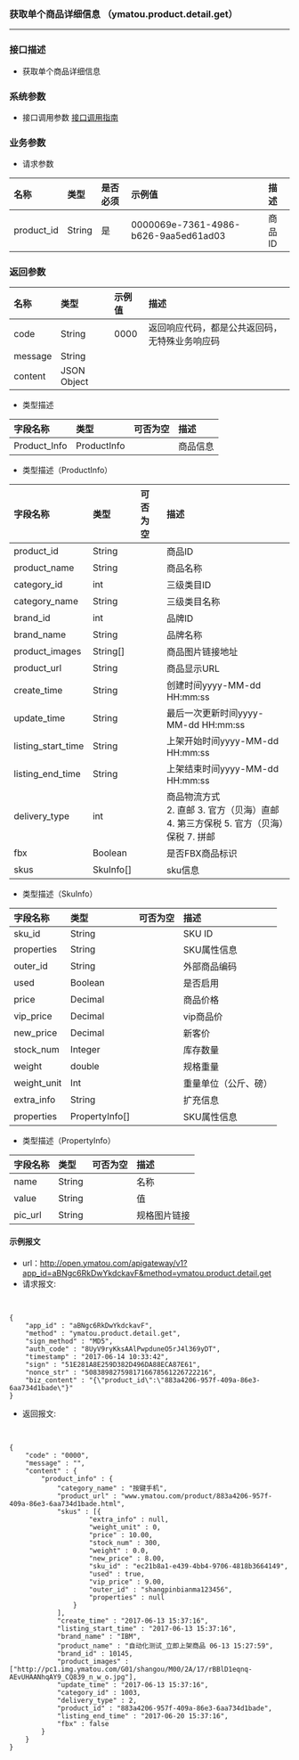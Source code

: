 ### 获取单个商品详细信息 （ymatou.product.detail.get）

---

### 接口描述

* 获取单个商品详细信息

### 系统参数

* 接口调用参数 [接口调用指南](/openapi/how-to-call-api.md)

### 业务参数

* 请求参数

| 名称 | 类型 | 是否必须 | 示例值 | 描述 |
| :--- | :--- | :--- | :--- | :--- |
| product\_id | String | 是 | 0000069e-7361-4986-b626-9aa5ed61ad03 | 商品ID |



### 返回参数

| 名称 | 类型 | 示例值 | 描述 |
| :--- | :--- | :--- | :--- |
| code | String | 0000 | 返回响应代码，都是公共返回码，无特殊业务响应码 |
| message | String |  |  |
| content | JSON Object |  |  |



*  类型描述

| 字段名称 | 类型 | 可否为空 | 描述 |
| :--- | :--- | :--- | :--- |
| Product\_Info | ProductInfo |  | 商品信息 |  



*  类型描述（ProductInfo）  

| 字段名称 | 类型 | 可否为空 | 描述 |
| :--- | :--- | :--- | :--- |
| product_id | String |  | 商品ID |
| product\_name | String |  | 商品名称 |
| category\_id | int |  | 三级类目ID |
| category\_name | String |  | 三级类目名称 |
| brand\_id | int |  | 品牌ID |
| brand\_name | String |  | 品牌名称 |
| product\_images | String\[\] |  | 商品图片链接地址 |
| product\_url | String |  | 商品显示URL |
| create\_time | String |  | 创建时间yyyy-MM-dd HH:mm:ss |
| update\_time | String |  | 最后一次更新时间yyyy-MM-dd HH:mm:ss |
| listing\_start\_time | String |  | 上架开始时间yyyy-MM-dd HH:mm:ss |
| listing\_end\_time | String |  | 上架结束时间yyyy-MM-dd HH:mm:ss |
| delivery\_type | int |  | 商品物流方式 <br> 2. 直邮 3. 官方（贝海）直邮 4. 第三方保税 5. 官方（贝海）保税 7. 拼邮  |
| fbx | Boolean | | 是否FBX商品标识 |
| skus |SkuInfo[] |  | sku信息  |



* 类型描述（SkuInfo）  

| 字段名称 | 类型 | 可否为空 | 描述 |
| :--- | :--- | :--- | :--- |
| sku\_id | String |  | SKU ID |
| properties | String |  | SKU属性信息 |
| outer\_id | String |  | 外部商品编码 |
| used | Boolean |  | 是否启用 |
| price | Decimal |  | 商品价格 |
| vip\_price | Decimal |  | vip商品价 |
| new\_price | Decimal |  | 新客价 |
| stock\_num | Integer |  | 库存数量 |
| weight | double |  | 规格重量 |
| weight\_unit | Int |  | 重量单位（公斤、磅） |
| extra\_info | String |  | 扩充信息 |
| properties |  PropertyInfo[]|  |SKU属性信息 |

*  类型描述（PropertyInfo）  

| 字段名称 | 类型 | 可否为空 | 描述 |
| :--- | :--- | :--- | :--- |
| name | String |  | 名称 |
| value | String |  | 值  |
| pic_url | String |  | 规格图片链接 |



#### 示例报文

* url：http://open.ymatou.com/apigateway/v1?app_id=aBNgc6RkDwYkdckavF&method=ymatou.product.detail.get
* 请求报文:    
<br  />


```
{
	"app_id" : "aBNgc6RkDwYkdckavF",
	"method" : "ymatou.product.detail.get",
	"sign_method" : "MD5",
	"auth_code" : "8UyV9ryKksAAlPwpduneO5rJ4l369yDT",
	"timestamp" : "2017-06-14 10:33:42",
	"sign" : "51E281A8E259D382D496DA88ECA87E61",
	"nonce_str" : "5083898275981716678561226722216",
	"biz_content" : "{\"product_id\":\"883a4206-957f-409a-86e3-6aa734d1bade\"}"
}
```


* 返回报文:   
<br  />


```
{
	"code" : "0000",
	"message" : "",
	"content" : {
		"product_info" : {
			"category_name" : "按键手机",
			"product_url" : "www.ymatou.com/product/883a4206-957f-409a-86e3-6aa734d1bade.html",
			"skus" : [{
					"extra_info" : null,
					"weight_unit" : 0,
					"price" : 10.00,
					"stock_num" : 300,
					"weight" : 0.0,
					"new_price" : 8.00,
					"sku_id" : "ec21b8a1-e439-4bb4-9706-4818b3664149",
					"used" : true,
					"vip_price" : 9.00,
					"outer_id" : "shangpinbianma123456",
					"properties" : null
				}
			],
			"create_time" : "2017-06-13 15:37:16",
			"listing_start_time" : "2017-06-13 15:37:16",
			"brand_name" : "IBM",
			"product_name" : "自动化测试_立即上架商品 06-13 15:27:59",
			"brand_id" : 10145,
			"product_images" : ["http://pc1.img.ymatou.com/G01/shangou/M00/2A/17/rBBlD1eqnq-AEvUHAANhqAY9_CQ839_n_w_o.jpg"],
			"update_time" : "2017-06-13 15:37:16",
			"category_id" : 1003,
			"delivery_type" : 2,
			"product_id" : "883a4206-957f-409a-86e3-6aa734d1bade",
			"listing_end_time" : "2017-06-20 15:37:16",
			"fbx" : false
		}
	}
}
```